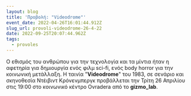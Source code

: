 ```yaml
---
layout: blog
title: 'Προβολή: "Videodrome"'
event_date: 2022-04-26T16:01:44.912Z
slug_url: provoli-videodrome-26-4-22
date: 2022-09-25T20:07:44.962Z
tags:
  - provoles
---
```

Ο εθισμός του ανθρώπου για την τεχνολογία και τα μίντια ήταν η αφετηρία για δημιουργία ενός φιλμ sci-fi, ενός body horror για την κοινωνική μετάλλαξη. Η ταινία "**Videodrome**" του 1983, σε σενάριο και σκηνοθεσία Ντέιβιντ Κρόνενμπεργκ προβάλλεται την Τρίτη 26 Απριλίου στις 19:00 στο κοινωνικό κέντρο Ovradera από το **gizmo_lab**.

![]()